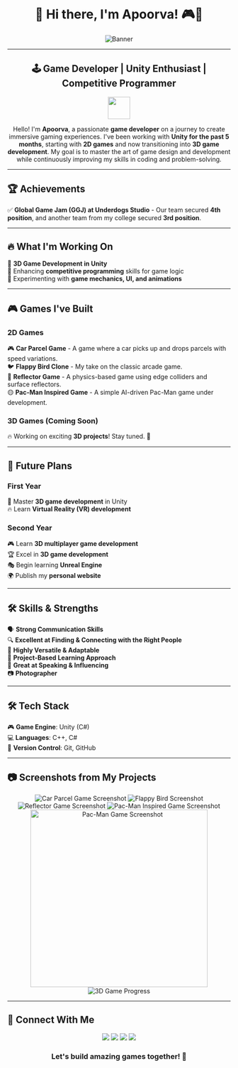 <h1 align="center"> 👾 Hi there, I'm Apoorva! 🎮🚀 </h1>

<p align="center">
  <img src="https://via.placeholder.com/1000x300?text=Game+Development+Journey" alt="Banner"/>
</p>

---

<h2 align="center"> 🕹️ Game Developer | Unity Enthusiast | Competitive Programmer </h2>

<p align="center">
  <img src="https://upload.wikimedia.org/wikipedia/commons/2/23/Pacman.gif" width="50"/>
</p>

<p align="center">
  Hello! I'm <b>Apoorva</b>, a passionate <b>game developer</b> on a journey to create immersive gaming experiences. I've been working with <b>Unity for the past 5 months</b>, starting with <b>2D games</b> and now transitioning into <b>3D game development</b>. My goal is to master the art of game design and development while continuously improving my skills in coding and problem-solving.
</p>

---

## 🏆 Achievements

✅ **Global Game Jam (GGJ) at Underdogs Studio** - Our team secured **4th position**, and another team from my college secured **3rd position**.

---

## 🔥 What I'm Working On

🚀 **3D Game Development in Unity**  
🎯 Enhancing **competitive programming** skills for game logic  
🎨 Experimenting with **game mechanics, UI, and animations**  

---

## 🎮 Games I've Built

### **2D Games**
🎮 **Car Parcel Game** - A game where a car picks up and drops parcels with speed variations.  
🐦 **Flappy Bird Clone** - My take on the classic arcade game.  
🔄 **Reflector Game** - A physics-based game using edge colliders and surface reflectors.  
🟡 **Pac-Man Inspired Game** - A simple AI-driven Pac-Man game under development.  

### **3D Games (Coming Soon)**
🔥 Working on exciting **3D projects**! Stay tuned. 🚀

---

## 🚀 Future Plans

### **First Year**
📌 Master **3D game development** in Unity  
🔥 Learn **Virtual Reality (VR) development**  

### **Second Year**
🎮 Learn **3D multiplayer game development**  
🏆 Excel in **3D game development**  
🎭 Begin learning **Unreal Engine**  
🌍 Publish my **personal website**  

---

## 🛠️ Skills & Strengths

🗣️ **Strong Communication Skills**  
🔍 **Excellent at Finding & Connecting with the Right People**  
🔄 **Highly Versatile & Adaptable**  
🎯 **Project-Based Learning Approach**  
🚀 **Great at Speaking & Influencing**  
📷 **Photographer**  

---

## 🛠️ Tech Stack

🎮 **Game Engine**: Unity (C#)  
💻 **Languages**: C++, C#  
🚀 **Version Control**: Git, GitHub  

---

## 📷 Screenshots from My Projects

<p align="center">
  <img src="https://via.placeholder.com/600x300?text=Car+Parcel+Game" alt="Car Parcel Game Screenshot"/>
  <img src="https://via.placeholder.com/600x300?text=Flappy+Bird+Clone" alt="Flappy Bird Screenshot"/>
  <img src="https://via.placeholder.com/600x300?text=Reflector+Game" alt="Reflector Game Screenshot"/>
  <img src="https://via.placeholder.com/600x300?text=Pac-Man+Inspired+Game" alt="Pac-Man Inspired Game Screenshot"/>
  <img src="/mnt/data/428304-shnisu47-v4.png" width="400" alt="Pac-Man Game Screenshot"/>
  <img src="https://via.placeholder.com/600x300?text=3D+Game+Coming+Soon" alt="3D Game Progress"/>
</p>

---

## 📌 Connect With Me

<p align="center">
  <a href="https://www.linkedin.com/in/apoorva-game-dev/"><img src="https://img.shields.io/badge/LinkedIn-0077B5?style=for-the-badge&logo=linkedin&logoColor=white"/></a>
  <a href="https://twitter.com/apoorva_dev"><img src="https://img.shields.io/badge/Twitter-1DA1F2?style=for-the-badge&logo=twitter&logoColor=white"/></a>
  <a href="https://apoorva.itch.io/"><img src="https://img.shields.io/badge/itch.io-FA5C5C?style=for-the-badge&logo=itch.io&logoColor=white"/></a>
  <a href="https://www.instagram.com/apoorva_photography/"><img src="https://img.shields.io/badge/Instagram-E4405F?style=for-the-badge&logo=instagram&logoColor=white"/></a>
</p>

<h3 align="center">Let's build amazing games together! 🚀</h3>
